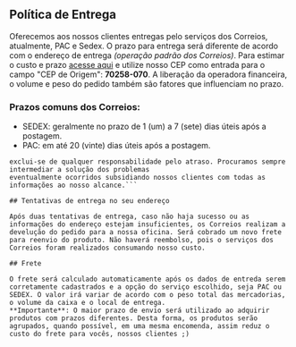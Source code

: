 ## Política de Entrega

Oferecemos aos nossos clientes entregas pelo serviços dos Correios, atualmente, PAC e Sedex. O prazo para entrega será diferente de acordo com o endereço de entrega *(operação padrão dos Correios)*. Para estimar o custo e prazo [acesse aqui](http://www2.correios.com.br/sistemas/precosPrazos/) e utilize nosso CEP como entrada para o campo "CEP de Origem": **70258-070**. A liberação da operadora financeira, o volume e peso do pedido também são fatores que influenciam no prazo.

### Prazos comuns dos Correios:
- SEDEX: geralmente no prazo de 1 (um) a 7 (sete) dias úteis após a postagem.
- PAC: em até 20 (vinte) dias úteis após a postagem.

```Obs: Após a submeter os produtos nos Correios não temos controle sobre o prazo, assim a Lelleca.com
exclui-se de qualquer responsabilidade pelo atraso. Procuramos sempre intermediar a solução dos problemas
eventualmente ocorridos subsidiando nossos clientes com todas as informações ao nosso alcance.```

## Tentativas de entrega no seu endereço

Após duas tentativas de entrega, caso não haja sucesso ou as informações do endereço estejam insuficientes, os Correios realizam a develução do pedido para a nossa oficina. Será cobrado um novo frete para reenvio do produto. Não haverá reembolso, pois o serviços dos Correios foram realizados consumando nosso custo.

## Frete

O frete será calculado automaticamente após os dados de entreda serem corretamente cadastrados e a opção do serviço escolhido, seja PAC ou SEDEX. O valor irá variar de acordo com o peso total das mercadorias, o volume da caixa e o local de entrega.  
**Importante**: O maior prazo de envio será utilizado ao adquirir produtos com prazos diferentes. Desta forma, os produtos serão agrupados, quando possível, em uma mesma encomenda, assim reduz o custo do frete para vocês, nossos clientes ;) 